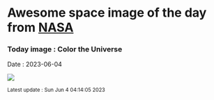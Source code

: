 
# Awesome space image of the day from [NASA](https://api.nasa.gov/)

### Today image : Color the Universe
Date : 2023-06-04

![](https://apod.nasa.gov/apod/image/2306/BeyondEarth_Unknown_960.jpg)

<small>Latest update : Sun Jun  4 04:14:05 2023</small>
        